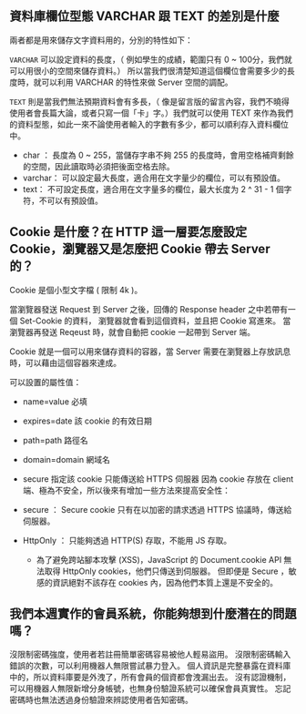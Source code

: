 ## 資料庫欄位型態 VARCHAR 跟 TEXT 的差別是什麼
兩者都是用來儲存文字資料用的，分別的特性如下：

`VARCHAR` 可以設定資料的長度，（ 例如學生的成績，範圍只有 0 ~ 100分，我們就可以用很小的空間來儲存資料。）
所以當我們很清楚知道這個欄位會需要多少的長度時，就可以利用 VARCHAR 的特性來做 Server 空間的調配。

`TEXT` 則是當我們無法預期資料會有多長，（ 像是留言版的留言內容，我們不曉得使用者會長篇大論，或者只寫一個「卡」字。）我們就可以使用 TEXT 來作為我們的資料型態，如此一來不論使用者輸入的字數有多少，都可以順利存入資料欄位中。

* char ： 長度為 0 ~ 255，當儲存字串不夠 255 的長度時，會用空格補齊剩餘的空間，因此讀取時必須把後面空格去除。
* varchar： 可以設定最大長度，適合用在文字量少的欄位，可以有預設值。
* text： 不可設定長度，適合用在文字量多的欄位，最大长度为 2 ^ 31 - 1 個字符，不可以有預設值。

## Cookie 是什麼？在 HTTP 這一層要怎麼設定 Cookie，瀏覽器又是怎麼把 Cookie 帶去 Server 的？
Cookie 是個小型文字檔 ( 限制 4k )。

當瀏覽器發送 Request 到 Server 之後，回傳的 Response header 之中若帶有一個 Set-Cookie 的資料，
瀏覽器就會看到這個資料，並且把 Cookie 寫進來。
當瀏覽器再發送 Reqeust 時，就會自動把 cookie 一起帶到 Server 端。

Cookie 就是一個可以用來儲存資料的容器，當 Server 需要在瀏覽器上存放訊息時，可以藉由這個容器來達成。

可以設置的屬性值：

* name=value 必填
* expires=date 該 cookie 的有效日期
* path=path 路徑名
* domain=domain 網域名
* secure 指定該 cookie 只能傳送給 HTTPS 伺服器
因為 cookie 存放在 client 端、極為不安全，所以後來有增加一些方法來提高安全性：

* secure ： Secure cookie 只有在以加密的請求透過 HTTPS 協議時，傳送給伺服器。
* HttpOnly ： 只能夠透過 HTTP(S) 存取，不能用 JS 存取。
  * 為了避免跨站腳本攻擊 (XSS)，JavaScript 的 Document.cookie API 無法取得 HttpOnly cookies，他們只傳送到伺服器。
但即便是 Secure ，敏感的資訊絕對不該存在 cookies 內，因為他們本質上還是不安全的。

## 我們本週實作的會員系統，你能夠想到什麼潛在的問題嗎？
沒限制密碼強度，使用者若註冊簡單密碼容易被他人輕易盜用。
沒限制密碼輸入錯誤的次數，可以利用機器人無限嘗試暴力登入。
個人資訊是完整暴露在資料庫中的，所以資料庫要是外洩了，所有會員的個資都會洩漏出去。
沒有認證機制，可以用機器人無限新增分身帳號，也無身份驗證系統可以確保會員真實性。
忘記密碼時也無法透過身份驗證來辨認使用者告知密碼。


